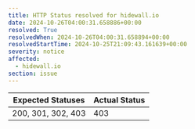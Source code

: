 ```yaml
---
title: HTTP Status resolved for hidewall.io
date: 2024-10-26T04:00:31.658886+00:00
resolved: True
resolvedWhen: 2024-10-26T04:00:31.658894+00:00
resolvedStartTime: 2024-10-25T21:09:43.161639+00:00
severity: notice
affected:
  - hidewall.io
section: issue
---
```


| Expected Statuses | Actual Status  |
|-------------------|----------------|
| 200, 301, 302, 403 | 403 |
